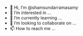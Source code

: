 - 👋 Hi, I’m @shamsundarramasamy
- 👀 I’m interested in ...
- 🌱 I’m currently learning ...
- 💞️ I’m looking to collaborate on ...
- 📫 How to reach me ...

<!---
shamsundarramasamy/shamsundarramasamy is a ✨ special ✨ repository because its `README.md` (this file) appears on your GitHub profile.
You can click the Preview link to take a look at your changes.
--->
